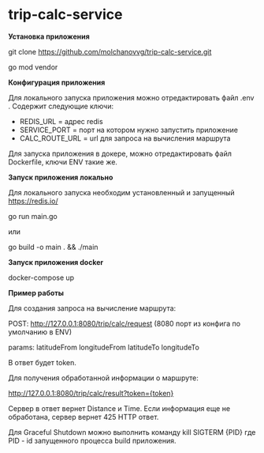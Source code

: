 # trip-calc-service
**Установка приложения**

git clone https://github.com/molchanovvg/trip-calc-service.git

go mod vendor 

**Конфигурация приложения**

Для локального запуска приложения можно отредактировать файл .env .
Содержит следующие ключи:
- REDIS_URL = адрес redis 
- SERVICE_PORT = порт на котором нужно запустить приложение
- CALC_ROUTE_URL = url для запроса на вычисления маршрута

Для запуска приложения в докере, можно отредактировать файл Dockerfile, ключи ENV такие же.

**Запуск приложения локально**

Для локального запуска необходим установленный и запущенный https://redis.io/

go run main.go 

или 

go build -o main . && ./main

**Запуск приложения docker**

docker-compose up

**Пример работы**

Для создания запроса на вычисление маршрута:


POST: http://127.0.0.1:8080/trip/calc/request (8080 порт из конфига по умолчанию в ENV)

params:
latitudeFrom
longitudeFrom
latitudeTo
longitudeTo

В ответ будет token.

Для получения обработанной информации о маршруте:

http://127.0.0.1:8080/trip/calc/result?token={token}

Сервер в ответ вернет Distance и Time. Если информация еще не обработана, сервер вернет 425 HTTP ответ.

Для Graceful Shutdown можно выполнить команду
kill SIGTERM {PID} где PID - id запущенного процесса build приложения.
